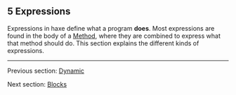 ## 5 Expressions

Expressions in haxe define what a program **does**. Most expressions are found in the body of a [Method](https://github.com/Simn/HaxeManual/tree/master/md/manual/4.3-Method.md), where they are combined to express what that method should do. This section explains the different kinds of expressions.

---

Previous section: [Dynamic](https://github.com/Simn/HaxeManual/tree/master/md/manual/4.4.3-Dynamic.md)

Next section: [Blocks](https://github.com/Simn/HaxeManual/tree/master/md/manual/5.1-Blocks.md)